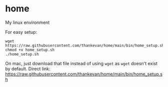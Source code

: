 home
==============

My linux environment

For easy setup:
```
wget https://raw.githubusercontent.com/thankevan/home/main/bin/home_setup.sh
chmod +x home_setup.sh
./home_setup.sh
```

On mac, just download that file instead of using `wget` as `wget` doesn't exist by default.
Direct link:
https://raw.githubusercontent.com/thankevan/home/main/bin/home_setup.sh
